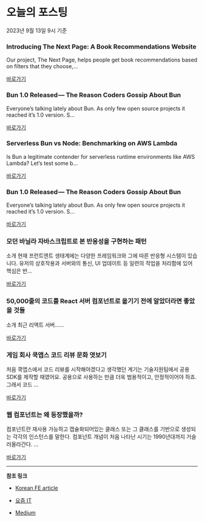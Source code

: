 # 오늘의 포스팅 
2023년 9월 13일 9시 기준 

### Introducing The Next Page: A Book Recommendations Website 

 Our project, The Next Page, helps people get book recommendations based on filters that they choose,... 

 [바로가기](https://medium.com/@tobioreetijani/introducing-the-next-page-a-book-recommendations-website-912aa262cc85?responsesOpen=true&sortBy=REVERSE_CHRON&source=topic_portal_recommended_stories---------0-84----------front_end_development----------c8c32ca9_116f_49a1_96d9_b4e63cc34ebd-------) 

### Bun 1.0 Released — The Reason Coders Gossip About Bun 

 Everyone’s talking lately about Bun. As only few open source projects it reached it’s 1.0 version. S... 

 [바로가기](https://medium.com/@tomaszs2/bun-1-0-released-what-is-it-610b56cb7a8b?responsesOpen=true&sortBy=REVERSE_CHRON&source=topic_portal_recommended_stories---------0-84----------react----------aaad2051_313c_49cf_ac6c_31a7f9a570c6-------) 

### Serverless Bun vs Node: Benchmarking on AWS Lambda 

 Is Bun a legitimate contender for serverless runtime environments like AWS Lambda? Let’s test some b... 

 [바로가기](https://medium.com/@mitchellkossoris/serverless-bun-vs-node-benchmarking-on-aws-lambda-ecd4fe7c2fc2?responsesOpen=true&sortBy=REVERSE_CHRON&source=topic_portal_recommended_stories---------0-84----------javascript----------91f02970_fd27_487f_8a98_12deee124d29-------) 

### Bun 1.0 Released — The Reason Coders Gossip About Bun 

 Everyone’s talking lately about Bun. As only few open source projects it reached it’s 1.0 version. S... 

 [바로가기](https://medium.com/@tomaszs2/bun-1-0-released-what-is-it-610b56cb7a8b?responsesOpen=true&sortBy=REVERSE_CHRON&source=topic_portal_recommended_stories---------0-84----------typescript----------bf477217_f9f2_403a_9680_0ecf228bc3c9-------) 

###  모던 바닐라 자바스크립트로 본 반응성을 구현하는 패턴 

 소개 현재 프런트엔트 생태계에는 다양한 프레임워크와 그에 따른 반응형 시스템이 있습니다. 유저의 상호작용과 서버와의 통신, UI 업데이트 등 일련의 작업을 처리함에 있어 핵심은 반... 

 [바로가기](https://kofearticle.substack.com/p/korean-fe-article-63e) 

###  50,000줄의 코드를 React 서버 컴포넌트로 옮기기 전에 알았더라면 좋았을 것들 

 소개 최근 리액트 서버…... 

 [바로가기](https://kofearticle.substack.com/p/korean-fe-article-50000-react) 

### 게임 회사 쿡앱스 코드 리뷰 문화 엿보기 

 처음 쿡앱스에서 코드 리뷰를 시작해야겠다고 생각했던 계기는 기술지원팀에서 공용 SDK를 제작할 때였어요. 공용으로 사용하는 만큼 더욱 범용적이고, 안정적이어야 하죠. 그래서 코드 ... 

 [바로가기](https://yozm.wishket.com/magazine/detail/2219/) 

### 웹 컴포넌트는 왜 등장했을까? 

 컴포넌트란 재사용 가능하고 캡슐화되어있는 클래스 또는 그 클래스를 기반으로 생성되는 각각의 인스턴스를 말한다. 컴포넌트 개념이 처음 나타난 시기는 1990년대까지 거슬러올라간다. ... 

 [바로가기](https://yozm.wishket.com/magazine/detail/2217/) 

---

**참조 링크**

- [Korean FE article](https://kofearticle.substack.com) 

- [요즘 IT](https://yozm.wishket.com/magazine) 

- [Medium](https://medium.com) 

